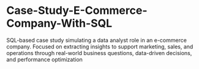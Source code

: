 # Case-Study-E-Commerce-Company-With-SQL
SQL-based case study simulating a data analyst role in an e-commerce company. Focused on extracting insights to support marketing, sales, and operations through real-world business questions, data-driven decisions, and performance optimization
